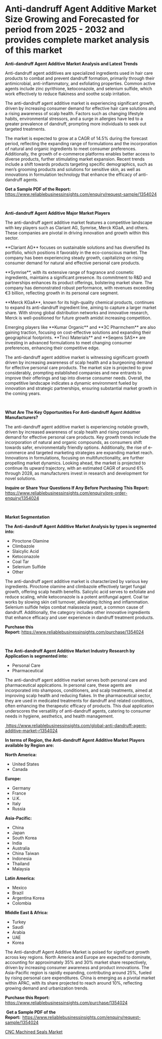 <p><h1>Anti-dandruff Agent Additive Market Size Growing and Forecasted for period from 2025 - 2032 and provides complete market analysis of this market</h1></p><p><strong>Anti-dandruff Agent Additive Market Analysis and Latest Trends</strong></p>
<p><p>Anti-dandruff agent additives are specialized ingredients used in hair care products to combat and prevent dandruff formation, primarily through their antimicrobial, anti-inflammatory, and exfoliating properties. Common active agents include zinc pyrithione, ketoconazole, and selenium sulfide, which work effectively to reduce flakiness and soothe scalp irritation.</p><p>The anti-dandruff agent additive market is experiencing significant growth, driven by increasing consumer demand for effective hair care solutions and a rising awareness of scalp health. Factors such as changing lifestyle habits, environmental stressors, and a surge in allergies have led to a greater prevalence of dandruff, prompting more individuals to seek out targeted treatments.</p><p>The market is expected to grow at a CAGR of 14.5% during the forecast period, reflecting the expanding range of formulations and the incorporation of natural and organic ingredients to meet consumer preferences. Additionally, the growth of e-commerce platforms enables better access to diverse products, further stimulating market expansion. Recent trends include a shift towards products targeting specific demographics, such as men’s grooming products and solutions for sensitive skin, as well as innovations in formulation technology that enhance the efficacy of anti-dandruff agents.</p></p>
<p><strong>Get a Sample PDF of the Report:&nbsp;</strong> <a href="https://www.reliablebusinessinsights.com/enquiry/request-sample/1354024?utm_campaign=2099&utm_medium=2&utm_source=Github&utm_content=ia&utm_term=04022025&utm_id=anti-dandruff-agent-additive">https://www.reliablebusinessinsights.com/enquiry/request-sample/1354024</a></p>
<p>&nbsp;</p>
<p><strong>Anti-dandruff Agent Additive Major Market Players</strong></p>
<p><p>The anti-dandruff agent additive market features a competitive landscape with key players such as Clariant AG, Symrise, Merck KGaA, and others. These companies are pivotal in driving innovation and growth within this sector.</p><p>**Clariant AG** focuses on sustainable solutions and has diversified its portfolio, which positions it favorably in the eco-conscious market. The company has been experiencing steady growth, capitalizing on rising consumer demand for natural and effective personal care products. </p><p>**Symrise**, with its extensive range of fragrance and cosmetic ingredients, maintains a significant presence. Its commitment to R&D and partnerships enhances its product offerings, bolstering market share. The company has demonstrated robust performance, with revenues exceeding €3 billion, reflecting growth in its personal care segment.</p><p>**Merck KGaA**, known for its high-quality chemical products, continues to expand its anti-dandruff ingredient line, aiming to capture a larger market share. With strong global distribution networks and innovative research, Merck is well-positioned for future growth amidst increasing competition.</p><p>Emerging players like **Kumar Organic** and **3C Pharmchem** are also gaining traction, focusing on cost-effective solutions and expanding their geographical footprints. **Tinci Materials** and **Seqens SAS** are investing in advanced formulations to meet changing consumer preferences, enhancing their competitive edge.</p><p>The anti-dandruff agent additive market is witnessing significant growth driven by increasing awareness of scalp health and a burgeoning demand for effective personal care products. The market size is projected to grow considerably, prompting established companies and new entrants to improve their offerings and tap into diverse consumer needs. Overall, the competitive landscape indicates a dynamic environment fueled by innovation and strategic partnerships, ensuring substantial market growth in the coming years.</p></p>
<p>&nbsp;</p>
<p><strong>What Are The Key Opportunities For Anti-dandruff Agent Additive Manufacturers?</strong></p>
<p><p>The anti-dandruff agent additive market is experiencing notable growth, driven by increased awareness of scalp health and rising consumer demand for effective personal care products. Key growth trends include the incorporation of natural and organic compounds, as consumers shift towards safer, environmentally friendly options. Additionally, the rise of e-commerce and targeted marketing strategies are expanding market reach. Innovations in formulations, focusing on multifunctionality, are further propelling market dynamics. Looking ahead, the market is projected to continue its upward trajectory, with an estimated CAGR of around 6% through 2028, as manufacturers invest in research and development for novel solutions.</p></p>
<p><strong>Inquire or Share Your Questions If Any Before Purchasing This Report:</strong> <a href="https://www.reliablebusinessinsights.com/enquiry/pre-order-enquiry/1354024?utm_campaign=2099&utm_medium=2&utm_source=Github&utm_content=ia&utm_term=04022025&utm_id=anti-dandruff-agent-additive">https://www.reliablebusinessinsights.com/enquiry/pre-order-enquiry/1354024</a></p>
<p>&nbsp;</p>
<p><strong>Market Segmentation</strong></p>
<p><strong>The Anti-dandruff Agent Additive Market Analysis by types is segmented into:</strong></p>
<p><ul><li>Piroctone Olamine</li><li>Climbazole</li><li>Slaicylic Acid</li><li>Ketoconazole</li><li>Coal Tar</li><li>Selenium Sulfide</li><li>Other</li></ul></p>
<p><p>The anti-dandruff agent additive market is characterized by various key ingredients. Piroctone olamine and climbazole effectively target fungal growth, offering scalp health benefits. Salicylic acid serves to exfoliate and reduce scaling, while ketoconazole is a potent antifungal agent. Coal tar works by slowing skin cell turnover, alleviating itching and inflammation. Selenium sulfide helps combat malassezia yeast, a common cause of dandruff. Additionally, the category includes other innovative ingredients that enhance efficacy and user experience in dandruff treatment products.</p></p>
<p><strong>Purchase this Report:&nbsp;</strong><a href="https://www.reliablebusinessinsights.com/purchase/1354024?utm_campaign=2099&utm_medium=2&utm_source=Github&utm_content=ia&utm_term=04022025&utm_id=anti-dandruff-agent-additive">https://www.reliablebusinessinsights.com/purchase/1354024</a></p>
<p>&nbsp;</p>
<p><strong>The Anti-dandruff Agent Additive Market Industry Research by Application is segmented into:</strong></p>
<p><ul><li>Personal Care</li><li>Pharmaceutical</li></ul></p>
<p><p>The anti-dandruff agent additive market serves both personal care and pharmaceutical applications. In personal care, these agents are incorporated into shampoos, conditioners, and scalp treatments, aimed at improving scalp health and reducing flakes. In the pharmaceutical sector, they are used in medicated treatments for dandruff and related conditions, often enhancing the therapeutic efficacy of products. This dual application underscores the versatility of anti-dandruff agents, catering to consumer needs in hygiene, aesthetics, and health management.</p></p>
<p><a href="https://www.reliablebusinessinsights.com/global-anti-dandruff-agent-additive-market-r1354024?utm_campaign=2099&utm_medium=2&utm_source=Github&utm_content=ia&utm_term=04022025&utm_id=anti-dandruff-agent-additive">&nbsp;https://www.reliablebusinessinsights.com/global-anti-dandruff-agent-additive-market-r1354024</a></p>
<p><strong>In terms of Region, the Anti-dandruff Agent Additive Market Players available by Region are:</strong></p>
<p>
    <p> <strong> North America: </strong>
        <ul>
            <li>United States</li>
            <li>Canada</li>
        </ul>
        </p> 
    <p> <strong> Europe: </strong>
        <ul>
            <li>Germany</li>
            <li>France</li>
            <li>U.K.</li>
            <li>Italy</li>
            <li>Russia</li>
        </ul>
        </p> 
    <p> <strong> Asia-Pacific: </strong>
        <ul>
            <li>China</li>
            <li>Japan</li>
            <li>South Korea</li>
            <li>India</li>
            <li>Australia</li>
            <li>China Taiwan</li>
            <li>Indonesia</li>
            <li>Thailand</li>
            <li>Malaysia</li>
        </ul>
        </p> 
    <p> <strong> Latin America: </strong>
        <ul>
            <li>Mexico</li>
            <li>Brazil</li>
            <li>Argentina Korea</li>
            <li>Colombia</li>
        </ul>
        </p> 
    <p> <strong> Middle East & Africa: </strong>
        <ul>
            <li>Turkey</li>
            <li>Saudi</li>
            <li>Arabia</li>
            <li>UAE</li>
            <li>Korea</li>
        </ul>
    </p>
    </p>
<p><p>The Anti-dandruff Agent Additive Market is poised for significant growth across key regions. North America and Europe are expected to dominate, accounting for approximately 35% and 30% market share respectively, driven by increasing consumer awareness and product innovations. The Asia-Pacific region is rapidly expanding, contributing around 25%, fueled by rising personal care expenditures. China is emerging as a pivotal market within APAC, with its share projected to reach around 10%, reflecting growing demand and urbanization trends.</p></p>
<p><strong>Purchase this Report: </strong><a href="https://www.reliablebusinessinsights.com/purchase/1354024?utm_campaign=2099&utm_medium=2&utm_source=Github&utm_content=ia&utm_term=04022025&utm_id=anti-dandruff-agent-additive">https://www.reliablebusinessinsights.com/purchase/1354024</a></p>
<p>&nbsp;<strong>Get a Sample PDF of the Report:&nbsp;&nbsp;</strong><a href="https://www.reliablebusinessinsights.com/enquiry/request-sample/1354024?utm_campaign=2099&utm_medium=2&utm_source=Github&utm_content=ia&utm_term=04022025&utm_id=anti-dandruff-agent-additive">https://www.reliablebusinessinsights.com/enquiry/request-sample/1354024</a></p>
<p><strong></strong></p>
<p><p><a href="https://github.com/NargisHussain432/Market-Research-Report-List-1/blob/main/cnc-machined-seals-market.md?utm_campaign=2099&utm_medium=2&utm_source=Github&utm_content=ia&utm_term=04022025&utm_id=anti-dandruff-agent-additive">CNC Machined Seals Market</a></p></p>
